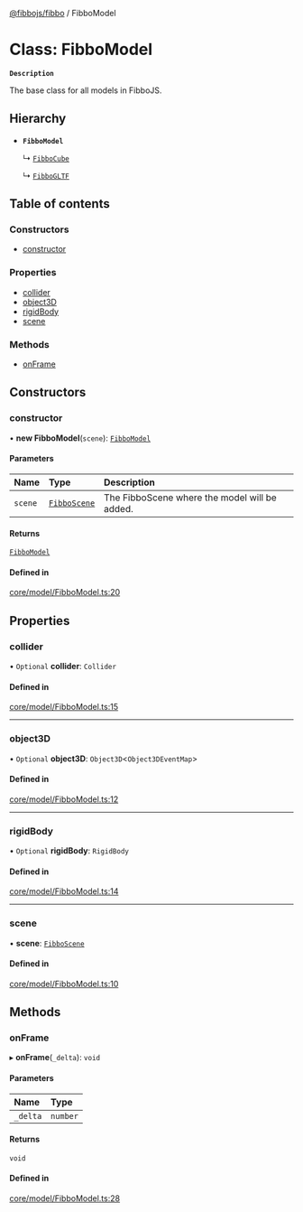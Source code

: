 [@fibbojs/fibbo](/api/index)  / FibboModel

# Class: FibboModel

**`Description`**

The base class for all models in FibboJS.

## Hierarchy

- **`FibboModel`**

  ↳ [`FibboCube`](FibboCube.md)

  ↳ [`FibboGLTF`](FibboGLTF.md)

## Table of contents

### Constructors

- [constructor](FibboModel.md#constructor)

### Properties

- [collider](FibboModel.md#collider)
- [object3D](FibboModel.md#object3d)
- [rigidBody](FibboModel.md#rigidbody)
- [scene](FibboModel.md#scene)

### Methods

- [onFrame](FibboModel.md#onframe)

## Constructors

### constructor

• **new FibboModel**(`scene`): [`FibboModel`](FibboModel.md)

#### Parameters

| Name | Type | Description |
| :------ | :------ | :------ |
| `scene` | [`FibboScene`](FibboScene.md) | The FibboScene where the model will be added. |

#### Returns

[`FibboModel`](FibboModel.md)

#### Defined in

[core/model/FibboModel.ts:20](https://github.com/fibbojs/fibbo/blob/b30ea0e5c1962f99e47c4a8ee65926227b100fe9/src/core/model/FibboModel.ts#L20)

## Properties

### collider

• `Optional` **collider**: `Collider`

#### Defined in

[core/model/FibboModel.ts:15](https://github.com/fibbojs/fibbo/blob/b30ea0e5c1962f99e47c4a8ee65926227b100fe9/src/core/model/FibboModel.ts#L15)

___

### object3D

• `Optional` **object3D**: `Object3D`\<`Object3DEventMap`\>

#### Defined in

[core/model/FibboModel.ts:12](https://github.com/fibbojs/fibbo/blob/b30ea0e5c1962f99e47c4a8ee65926227b100fe9/src/core/model/FibboModel.ts#L12)

___

### rigidBody

• `Optional` **rigidBody**: `RigidBody`

#### Defined in

[core/model/FibboModel.ts:14](https://github.com/fibbojs/fibbo/blob/b30ea0e5c1962f99e47c4a8ee65926227b100fe9/src/core/model/FibboModel.ts#L14)

___

### scene

• **scene**: [`FibboScene`](FibboScene.md)

#### Defined in

[core/model/FibboModel.ts:10](https://github.com/fibbojs/fibbo/blob/b30ea0e5c1962f99e47c4a8ee65926227b100fe9/src/core/model/FibboModel.ts#L10)

## Methods

### onFrame

▸ **onFrame**(`_delta`): `void`

#### Parameters

| Name | Type |
| :------ | :------ |
| `_delta` | `number` |

#### Returns

`void`

#### Defined in

[core/model/FibboModel.ts:28](https://github.com/fibbojs/fibbo/blob/b30ea0e5c1962f99e47c4a8ee65926227b100fe9/src/core/model/FibboModel.ts#L28)
